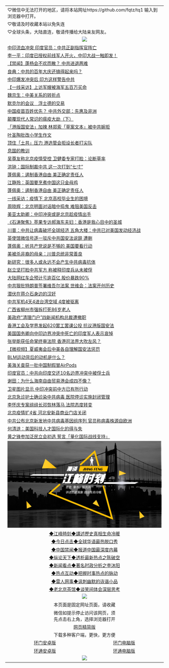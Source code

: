  <table>
 
<tr>
<td colspan="2" align=left>
♡微信中无法打开的地区，请将本站网址https://github.com/fqtz/tq1 输入到浏览器中打开。 
 </td>
</tr>
 <tr>
 <td colspan="2" align=left>
♡敬请及时收藏本站以免失连
 </td>
   <tr>
<td colspan="2" align=left>
♡全球头条，大陆直连，敬请传播给大陆亲友网友。
 </td>
</tr>


<tr>
    <td colspan="2" align=center><img src="https://cdn.jsdelivr.net/gh/gyoupiodf/im1/%E7%BD%91%E9%97%A8%E6%96%B0%E9%97%BB1.jpg"></td>
 </tr>
<tr><td colspan="2" align="left"><a href="https://qeb.xfthy.casa/?name=c1187255&key=xcyufvbtjvhwwrpc&from=gy2">中印流血冲突 印度官员：中共正副指挥官阵亡</a></td></tr>
<tr><td colspan="2" align="left"><a href="https://qeb.xfthy.casa/?name=c1187356&key=xcyufvbtjvhwwrpc&from=gy2">李一平：印度已授权前线军人开火，中印大战一触即发！</a></td></tr>
<tr><td colspan="2" align="left"><a href="https://qeb.xfthy.casa/?name=c1187331&key=xcyufvbtjvhwwrpc&from=gy2">【禁闻】蓬杨会不欢而散？ 中共进退两难</a></td></tr>
<tr><td colspan="2" align="left"><a href="https://qeb.xfthy.casa/?name=c1187249&key=xcyufvbtjvhwwrpc&from=gy2">良典：中共的百年大庆还搞得起来吗？</a></td></tr>
<tr><td colspan="2" align="left"><a href="https://qeb.xfthy.casa/?name=c1187299&key=xcyufvbtjvhwwrpc&from=gy2">中印爆发冲突后 印方这样警告中共</a></td></tr>
<tr><td colspan="2" align="left"><a href="https://qeb.xfthy.casa/?name=c1187328&key=xcyufvbtjvhwwrpc&from=gy2">【一线采访】上访军嫂被海军五百万买命</a></td></tr>
<tr><td colspan="2" align="left"><a href="https://qeb.xfthy.casa/?name=c1187311&key=xcyufvbtjvhwwrpc&from=gy2">魏京生：中美关系的转折点</a></td></tr>
<tr><td colspan="2" align="left"><a href="https://qeb.xfthy.casa/?name=c1187323&key=xcyufvbtjvhwwrpc&from=gy2">默克尔的会议　浮士德的交易</a></td></tr>
<tr><td colspan="2" align="left"><a href="https://qeb.xfthy.casa/?name=c1187351&key=xcyufvbtjvhwwrpc&from=gy2">中国疫苗百姓优先？ 中共外交部：先惠及非洲</a></td></tr>
<tr><td colspan="2" align="left"><a href="https://qeb.xfthy.casa/?name=c1187293&key=xcyufvbtjvhwwrpc&from=gy2">颠覆现代人常识的瘟疫大劫（下）</a></td></tr>
<tr><td colspan="2" align="left"><a href="https://qeb.xfthy.casa/?name=c1187320&key=xcyufvbtjvhwwrpc&from=gy2">「港版国安法」加辣 林郑索「草案文本」被中共婉拒</a></td></tr>
<tr><td colspan="2" align="left"><a href="https://qeb.xfthy.casa/?name=c1187345&key=xcyufvbtjvhwwrpc&from=gy2">叶圣陶批改小学生作文</a></td></tr>
<tr><td colspan="2" align="left"><a href="https://qeb.xfthy.casa/?name=c1187321&key=xcyufvbtjvhwwrpc&from=gy2">顶住「土共」压力 港选管会拒设长者打尖队</a></td></tr>
<tr><td colspan="2" align="left"><a href="https://qeb.xfthy.casa/?name=c1187322&key=xcyufvbtjvhwwrpc&from=gy2">息国的教训</a></td></tr>
<tr><td colspan="2" align="left"><a href="https://qeb.xfthy.casa/?name=c1187330&key=xcyufvbtjvhwwrpc&from=gy2">吴尊友称北京疫情受控 卫健委专家打脸：论断草率</a></td></tr>
<tr><td colspan="2" align="left"><a href="https://qeb.xfthy.casa/?name=c1187294&key=xcyufvbtjvhwwrpc&from=gy2">洪钟：国际制裁中共 这一次打到“七寸”</a></td></tr>
<tr><td colspan="2" align="left"><a href="https://qeb.xfthy.casa/?name=c1187336&key=xcyufvbtjvhwwrpc&from=gy2">蓬佩奥：遏制香港自由 美正确定责任人</a></td></tr>
<tr><td colspan="2" align="left"><a href="https://qeb.xfthy.casa/?name=c1187310&key=xcyufvbtjvhwwrpc&from=gy2">江静玲：英国要烹煮中国这只金母鸡</a></td></tr>
<tr><td colspan="2" align="left"><a href="https://qeb.xfthy.casa/?name=c1187280&key=xcyufvbtjvhwwrpc&from=gy2">蓬佩奥：遏制香港自由 美正确定责任人</a></td></tr>
<tr><td colspan="2" align="left"><a href="https://qeb.xfthy.casa/?name=c1187343&key=xcyufvbtjvhwwrpc&from=gy2">一线采访：疫情下 北京高校毕业生的困境</a></td></tr>
<tr><td colspan="2" align="left"><a href="https://qeb.xfthy.casa/?name=c1187275&key=xcyufvbtjvhwwrpc&from=gy2">周晓辉：北京明面对话暗中捣鬼 难阻美国反击</a></td></tr>
<tr><td colspan="2" align="left"><a href="https://qeb.xfthy.casa/?name=c1187309&key=xcyufvbtjvhwwrpc&from=gy2">美亚太助卿：中印冲突或是北京趁疫情出手</a></td></tr>
<tr><td colspan="2" align="left"><a href="https://qeb.xfthy.casa/?name=c1187357&key=xcyufvbtjvhwwrpc&from=gy2">《石涛聚焦》苹果专访郝海东夫妇：香港是我心目中的圣城</a></td></tr>
<tr><td colspan="2" align="left"><a href="https://qeb.xfthy.casa/?name=c1187340&key=xcyufvbtjvhwwrpc&from=gy2">川普：中共让病毒破坏全球经济 五角大楼：中共已对美国发动经济战</a></td></tr>
<tr><td colspan="2" align="left"><a href="https://qeb.xfthy.casa/?name=c1187344&key=xcyufvbtjvhwwrpc&from=gy2">英使馆微信号逐一驳斥中共国安法说辞 遭删</a></td></tr>
<tr><td colspan="2" align="left"><a href="https://qeb.xfthy.casa/?name=c1187350&key=xcyufvbtjvhwwrpc&from=gy2">蓬佩奥：听共产党说是不够的 美国要看行动</a></td></tr>
<tr><td colspan="2" align="left"><a href="https://qeb.xfthy.casa/?name=c1187337&key=xcyufvbtjvhwwrpc&from=gy2">美被杀非裔的母亲：川普总统非常善良</a></td></tr>
<tr><td colspan="2" align="left"><a href="https://qeb.xfthy.casa/?name=c1187297&key=xcyufvbtjvhwwrpc&from=gy2">新研究：很多人或永远不会产生中共病毒抗体</a></td></tr>
<tr><td colspan="2" align="left"><a href="https://qeb.xfthy.casa/?name=c1187260&key=xcyufvbtjvhwwrpc&from=gy2">赵立坚打脸中共军方 称被释印度兵从未被俘</a></td></tr>
<tr><td colspan="2" align="left"><a href="https://qeb.xfthy.casa/?name=c1187300&key=xcyufvbtjvhwwrpc&from=gy2">大陆网红车企预计亏逾百亿 股价暴跌90%</a></td></tr>
<tr><td colspan="2" align="left"><a href="https://qeb.xfthy.casa/?name=c1187316&key=xcyufvbtjvhwwrpc&from=gy2">中共狠批特朗普签署维吾尔法案 世维会：法案开创历史</a></td></tr>
<tr><td colspan="2" align="left"><a href="https://qeb.xfthy.casa/?name=c1187358&key=xcyufvbtjvhwwrpc&from=gy2">潜伏在蒋介石身边的汉奸</a></td></tr>
<tr><td colspan="2" align="left"><a href="https://qeb.xfthy.casa/?name=c1187308&key=xcyufvbtjvhwwrpc&from=gy2">中共军机4天4进台湾空域 4度被驱离</a></td></tr>
<tr><td colspan="2" align="left"><a href="https://qeb.xfthy.casa/?name=c1187342&key=xcyufvbtjvhwwrpc&from=gy2">广西省柳州市强拆打死86岁老人</a></td></tr>
<tr><td colspan="2" align="left"><a href="https://qeb.xfthy.casa/?name=c1187296&key=xcyufvbtjvhwwrpc&from=gy2">美政府“清理门户”四新闻机构总裁遭撤职</a></td></tr>
<tr><td colspan="2" align="left"><a href="https://qeb.xfthy.casa/?name=c1187301&key=xcyufvbtjvhwwrpc&from=gy2">香港工会及学界发起620罢工罢课公投 抗议港版国安法</a></td></tr>
<tr><td colspan="2" align="left"><a href="https://qeb.xfthy.casa/?name=c1187314&key=xcyufvbtjvhwwrpc&from=gy2">美国国务卿向中印边界冲突中死亡的印度军人表示哀悼</a></td></tr>
<tr><td colspan="2" align="left"><a href="https://qeb.xfthy.casa/?name=c1187318&key=xcyufvbtjvhwwrpc&from=gy2">张举能获任命掌终审法院 香港司法界大吹左风？</a></td></tr>
<tr><td colspan="2" align="left"><a href="https://qeb.xfthy.casa/?name=c1187333&key=xcyufvbtjvhwwrpc&from=gy2">【微视频】夏威夷会后中美各自理解国安法惩罚</a></td></tr>
<tr><td colspan="2" align="left"><a href="https://qeb.xfthy.casa/?name=c1187339&key=xcyufvbtjvhwwrpc&from=gy2">BLM运动背后的动机是什么？</a></td></tr>
<tr><td colspan="2" align="left"><a href="https://qeb.xfthy.casa/?name=c1187335&key=xcyufvbtjvhwwrpc&from=gy2">美海关查获一批中国制假冒AirPods</a></td></tr>
<tr><td colspan="2" align="left"><a href="https://qeb.xfthy.casa/?name=c1187271&key=xcyufvbtjvhwwrpc&from=gy2">印度官员：中共向印度交还10名边界冲突中被俘士兵</a></td></tr>
<tr><td colspan="2" align="left"><a href="https://qeb.xfthy.casa/?name=c1187302&key=xcyufvbtjvhwwrpc&from=gy2">谢田：为什么海南自由贸易港会成四不像？</a></td></tr>
<tr><td colspan="2" align="left"><a href="https://qeb.xfthy.casa/?name=c1187305&key=xcyufvbtjvhwwrpc&from=gy2">卫星图片显示 中印冲突前中方已有所行动</a></td></tr>
<tr><td colspan="2" align="left"><a href="https://qeb.xfthy.casa/?name=c1187295&key=xcyufvbtjvhwwrpc&from=gy2">北京急诊护士确诊染中共病毒 医院停诊实施封闭管理</a></td></tr>
<tr><td colspan="2" align="left"><a href="https://qeb.xfthy.casa/?name=c1187307&key=xcyufvbtjvhwwrpc&from=gy2">李怀庆专案组组长邓恢林落马 法院态度转变</a></td></tr>
<tr><td colspan="2" align="left"><a href="https://qeb.xfthy.casa/?name=c1187298&key=xcyufvbtjvhwwrpc&from=gy2">北京疫情扩4省 河北安新县商业门店关闭</a></td></tr>
<tr><td colspan="2" align="left"><a href="https://qeb.xfthy.casa/?name=c1187313&key=xcyufvbtjvhwwrpc&from=gy2">中共公布北京新发地中共病毒基因组序列 官员称病毒株源自欧洲</a></td></tr>
<tr><td colspan="2" align="left"><a href="https://qeb.xfthy.casa/?name=c1187292&key=xcyufvbtjvhwwrpc&from=gy2">何清涟：美国科技人才国际化的得与失</a></td></tr>
<tr><td colspan="2" align="left"><a href="https://qeb.xfthy.casa/?name=c1187319&key=xcyufvbtjvhwwrpc&from=gy2">黄之锋参加泛民立会初选 誓言「量化国际战线支持」</a></td></tr>

 <tr>
   <td colspan="2" align=center><img src="https://github.com/gyoupiodf/im1/blob/master/jf-1.jpg"></td>
  </tr>
   <tr>
   <td colspan="2" align=center> 
<a href="https://xdihm.casa/oo.aspx?name=c922850&key=sdxhftoyfkhpuaxy&from=gy2&tag=9877">◆江峰時刻◆講述歷史真相生命冷暖</a><br/>
    </td>
  </tr>
   <tr>
   <td colspan="2" align=center> 
<a href="https://xdihm.casa/oo.aspx?name=c816850&key=sdxhftoyfkhpuaxy&from=gy2&tag=9877">◆今日点击◆全球华语最热脱口秀</a><br/>
    </td>
  </tr>
  <tr>
  <td colspan="2" align=center>
<a href="https://xdihm.casa/oo.aspx?name=c816860&key=sdxhftoyfkhpuaxy&from=gy2&tag=99733110">◆中国禁闻◆报道中国最深度内幕</a><br/>
   </tr>
  <tr>
     <td colspan="2" align=center>
<a href="https://xdihm.casa/oo.aspx?name=c816855&key=sdxhftoyfkhpuaxy&from=gy2&tag=997110">◆纵论天下◆透析最新热点之陈破空</a><br/>
   </tr>
   <tr>
      <td colspan="2" align=center>
<a href="https://xdihm.casa/oo.aspx?name=c838308&key=sdxhftoyfkhpuaxy&from=gy2&tag=9973110">◆新闻看点◆著名时政分析之李沐阳</a><br/>
   </tr>
   <tr>
     <td colspan="2" align=center>
<a href="https://xdihm.casa/oo.aspx?name=c816852&key=sdxhftoyfkhpuaxy&from=gy2&tag=9733110">◆热点互动◆把握时事热点的脉动</a><br/>
   </tr>
   <tr>
      <td colspan="2" align=center>
<a href="https://xdihm.casa/oo.aspx?name=c816694&key=sdxhftoyfkhpuaxy&from=gy2&tag=93310">◆雷人网事◆讽刺幽默的诙谐小品</a><br/>
   </tr>
   <tr>
    <td colspan="2" align=center>
<a href="https://xdihm.casa/oo.aspx?name=c816650&key=sdxhftoyfkhpuaxy&from=gy2&tag=9973110">◆老北京茶馆◆谈笑间体会深层思考</a><br/>
   </tr>

  <tr>
    <td colspan="2" align="center"><img src="https://cdn.jsdelivr.net/gh/opipe/up/oGate65.jpg"/></td>
  </tr>
  <tr>
    <td colspan="2" align="center">本页面是固定网址页面，请收藏</td>
  <tr>
  <tr>
    <td colspan="2" align="center">微信如提示停止访问该网页，须<br/>先点击右上角，选择浏览器打开</td>
  <tr>
  <tr>
    <td colspan="2" align="center"><a href="https://gitcdn.xyz/cdn/otiny/up/master/show004.htm">网页精简版</a></td>
  </tr>
  <tr>
    <td colspan="2" align="center">下载多种客户端，更快，更方便</td>
  <tr>
  <tr>
    <td align="center"><a href="https://cdn.jsdelivr.net/gh/opipe/up/oGatea.apk">环门安卓版</a></td>
    <td align="center"><a href="https://cdn.jsdelivr.net/gh/opipe/up/oGate.zip">环门电脑版</a></td>
  </tr>
  <tr>
    <td align="center"><a href="https://cdn.jsdelivr.net/gh/opipe/up/oPipe.apk">环通安卓版</a></td>
    <td align="center"><a href="https://raw.githubusercontent.com/opipe/up/master/oPipe.zip">环通电脑版</a></td>
  </tr>
  <tr>
    <td colspan="2" align="center"><img src="https://cdn.jsdelivr.net/gh/opipe/up/oGate640.jpg"/></td>
  </tr>
</table>
